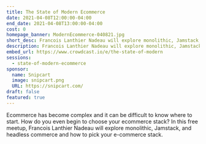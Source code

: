 ```yaml
---
title: The State of Modern Ecommerce
date: 2021-04-08T12:00:00-04:00
end_date: 2021-04-08T13:00:00-04:00
cost: 0
homepage_banner: ModernEcommerce-040821.jpg
short_desc: Francois Lanthier Nadeau will explore monolithic, Jamstack, and headless commerce and how to pick your e-commerce stack.
description: Francois Lanthier Nadeau will explore monolithic, Jamstack, and headless commerce and how to pick your e-commerce stack.
embed_url: https://www.crowdcast.io/e/the-state-of-modern
sessions:
  - state-of-modern-ecommerce
sponsor:
  name: Snipcart
  image: snipcart.png
  URL: https://snipcart.com/
draft: false
featured: true
---
```


Ecommerce has become complex and it can be difficult to know where to start. How do you even begin to choose your ecommerce stack? In this free meetup, Francois Lanthier Nadeau will explore monolithic, Jamstack, and headless commerce and how to pick your e-commerce stack.
